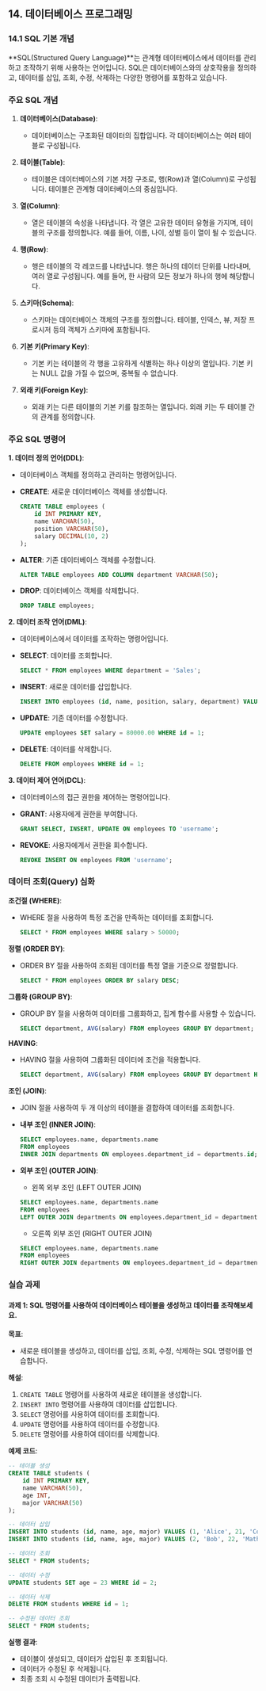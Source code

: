 ## 14. 데이터베이스 프로그래밍

### 14.1 SQL 기본 개념

**SQL(Structured Query Language)**는 관계형 데이터베이스에서 데이터를 관리하고 조작하기 위해 사용하는 언어입니다. SQL은 데이터베이스와의 상호작용을 정의하고, 데이터를 삽입, 조회, 수정, 삭제하는 다양한 명령어를 포함하고 있습니다. 

### 주요 SQL 개념

1. **데이터베이스(Database)**:
    - 데이터베이스는 구조화된 데이터의 집합입니다. 각 데이터베이스는 여러 테이블로 구성됩니다.

2. **테이블(Table)**:
    - 테이블은 데이터베이스의 기본 저장 구조로, 행(Row)과 열(Column)로 구성됩니다. 테이블은 관계형 데이터베이스의 중심입니다.

3. **열(Column)**:
    - 열은 테이블의 속성을 나타냅니다. 각 열은 고유한 데이터 유형을 가지며, 테이블의 구조를 정의합니다. 예를 들어, 이름, 나이, 성별 등이 열이 될 수 있습니다.

4. **행(Row)**:
    - 행은 테이블의 각 레코드를 나타냅니다. 행은 하나의 데이터 단위를 나타내며, 여러 열로 구성됩니다. 예를 들어, 한 사람의 모든 정보가 하나의 행에 해당합니다.

5. **스키마(Schema)**:
    - 스키마는 데이터베이스 객체의 구조를 정의합니다. 테이블, 인덱스, 뷰, 저장 프로시저 등의 객체가 스키마에 포함됩니다.

6. **기본 키(Primary Key)**:
    - 기본 키는 테이블의 각 행을 고유하게 식별하는 하나 이상의 열입니다. 기본 키는 NULL 값을 가질 수 없으며, 중복될 수 없습니다.

7. **외래 키(Foreign Key)**:
    - 외래 키는 다른 테이블의 기본 키를 참조하는 열입니다. 외래 키는 두 테이블 간의 관계를 정의합니다.

### 주요 SQL 명령어

**1. 데이터 정의 언어(DDL)**:
- 데이터베이스 객체를 정의하고 관리하는 명령어입니다.

- **CREATE**: 새로운 데이터베이스 객체를 생성합니다.
    ```sql
    CREATE TABLE employees (
        id INT PRIMARY KEY,
        name VARCHAR(50),
        position VARCHAR(50),
        salary DECIMAL(10, 2)
    );
    ```

- **ALTER**: 기존 데이터베이스 객체를 수정합니다.
    ```sql
    ALTER TABLE employees ADD COLUMN department VARCHAR(50);
    ```

- **DROP**: 데이터베이스 객체를 삭제합니다.
    ```sql
    DROP TABLE employees;
    ```

**2. 데이터 조작 언어(DML)**:
- 데이터베이스에서 데이터를 조작하는 명령어입니다.

- **SELECT**: 데이터를 조회합니다.
    ```sql
    SELECT * FROM employees WHERE department = 'Sales';
    ```

- **INSERT**: 새로운 데이터를 삽입합니다.
    ```sql
    INSERT INTO employees (id, name, position, salary, department) VALUES (1, 'John Doe', 'Manager', 75000.00, 'Sales');
    ```

- **UPDATE**: 기존 데이터를 수정합니다.
    ```sql
    UPDATE employees SET salary = 80000.00 WHERE id = 1;
    ```

- **DELETE**: 데이터를 삭제합니다.
    ```sql
    DELETE FROM employees WHERE id = 1;
    ```

**3. 데이터 제어 언어(DCL)**:
- 데이터베이스의 접근 권한을 제어하는 명령어입니다.

- **GRANT**: 사용자에게 권한을 부여합니다.
    ```sql
    GRANT SELECT, INSERT, UPDATE ON employees TO 'username';
    ```

- **REVOKE**: 사용자에게서 권한을 회수합니다.
    ```sql
    REVOKE INSERT ON employees FROM 'username';
    ```

### 데이터 조회(Query) 심화

**조건절 (WHERE)**:
- WHERE 절을 사용하여 특정 조건을 만족하는 데이터를 조회합니다.
    ```sql
    SELECT * FROM employees WHERE salary > 50000;
    ```

**정렬 (ORDER BY)**:
- ORDER BY 절을 사용하여 조회된 데이터를 특정 열을 기준으로 정렬합니다.
    ```sql
    SELECT * FROM employees ORDER BY salary DESC;
    ```

**그룹화 (GROUP BY)**:
- GROUP BY 절을 사용하여 데이터를 그룹화하고, 집계 함수를 사용할 수 있습니다.
    ```sql
    SELECT department, AVG(salary) FROM employees GROUP BY department;
    ```

**HAVING**:
- HAVING 절을 사용하여 그룹화된 데이터에 조건을 적용합니다.
    ```sql
    SELECT department, AVG(salary) FROM employees GROUP BY department HAVING AVG(salary) > 60000;
    ```

**조인 (JOIN)**:
- JOIN 절을 사용하여 두 개 이상의 테이블을 결합하여 데이터를 조회합니다.

- **내부 조인 (INNER JOIN)**:
    ```sql
    SELECT employees.name, departments.name
    FROM employees
    INNER JOIN departments ON employees.department_id = departments.id;
    ```

- **외부 조인 (OUTER JOIN)**:
    - 왼쪽 외부 조인 (LEFT OUTER JOIN)
    ```sql
    SELECT employees.name, departments.name
    FROM employees
    LEFT OUTER JOIN departments ON employees.department_id = departments.id;
    ```

    - 오른쪽 외부 조인 (RIGHT OUTER JOIN)
    ```sql
    SELECT employees.name, departments.name
    FROM employees
    RIGHT OUTER JOIN departments ON employees.department_id = departments.id;
    ```

### 실습 과제

#### 과제 1: SQL 명령어를 사용하여 데이터베이스 테이블을 생성하고 데이터를 조작해보세요.

**목표**:
- 새로운 테이블을 생성하고, 데이터를 삽입, 조회, 수정, 삭제하는 SQL 명령어를 연습합니다.

**해설**:
1. `CREATE TABLE` 명령어를 사용하여 새로운 테이블을 생성합니다.
2. `INSERT INTO` 명령어를 사용하여 데이터를 삽입합니다.
3. `SELECT` 명령어를 사용하여 데이터를 조회합니다.
4. `UPDATE` 명령어를 사용하여 데이터를 수정합니다.
5. `DELETE` 명령어를 사용하여 데이터를 삭제합니다.

**예제 코드**:

```sql
-- 테이블 생성
CREATE TABLE students (
    id INT PRIMARY KEY,
    name VARCHAR(50),
    age INT,
    major VARCHAR(50)
);

-- 데이터 삽입
INSERT INTO students (id, name, age, major) VALUES (1, 'Alice', 21, 'Computer Science');
INSERT INTO students (id, name, age, major) VALUES (2, 'Bob', 22, 'Mathematics');

-- 데이터 조회
SELECT * FROM students;

-- 데이터 수정
UPDATE students SET age = 23 WHERE id = 2;

-- 데이터 삭제
DELETE FROM students WHERE id = 1;

-- 수정된 데이터 조회
SELECT * FROM students;
```

**실행 결과**:
- 테이블이 생성되고, 데이터가 삽입된 후 조회됩니다.
- 데이터가 수정된 후 삭제됩니다.
- 최종 조회 시 수정된 데이터가 출력됩니다.
